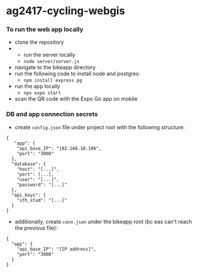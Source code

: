 # ag2417-cycling-webgis

### To run the web app locally
- clone the repository
- - run the server locally
  - `node server/server.js`
- navigate to the bikeapp directory
- run the following code to install node and postgres:
  - `npm install express pg`
- run the app locally
  - `npx expo start`
- scan the QR code with the Expo Go app on mobile

### DB and app connection secrets
- create `config.json` file under project root with the following structure:
```
{
   "app": {
    "api_base_IP": "192.168.10.106",
    "port": "3000"
  },
  "database": {
    "host": "[...]",
    "port": [...],
    "user": "[...]",
    "password": "[...]"
  },
  "api_keys": {
    "sth_stad": "[...]"
  }
}
```
- additionally, create `conn.json` under the bikeapp root (bc eas can't reach the previous file):
```
{
  "app": {
    "api_base_IP": "[IP address]",
    "port": "3000"
  }
}
```